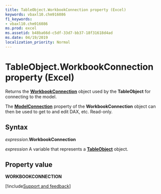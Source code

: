 ```yaml
---
title: TableObject.WorkbookConnection property (Excel)
keywords: vbaxl10.chm916086
f1_keywords:
- vbaxl10.chm916086
ms.prod: excel
ms.assetid: b48ba66d-c5df-33d7-bb37-18f31618d4ad
ms.date: 04/19/2019
localization_priority: Normal
---
```



# TableObject.WorkbookConnection property (Excel)

Returns the **[WorkbookConnection](Excel.WorkbookConnection.md)** object used by the **TableObject** for connecting to the model. 

The **[ModelConnection](Excel.workbookconnection.modelconnection.md)** property of the **WorkbookConnection** object can then be used to get to and edit DAX, etc. Read-only.


## Syntax

_expression_.**WorkbookConnection**

_expression_ A variable that represents a **[TableObject](Excel.tableobject.md)** object.


## Property value

**WORKBOOKCONNECTION**



[!include[Support and feedback](~/includes/feedback-boilerplate.md)]